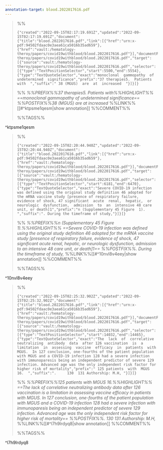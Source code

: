 ```yaml
---
annotation-target: blood.2022017616.pdf
---
```



>%%
>```annotation-json
>{"created":"2022-09-15T02:17:19.691Z","updated":"2022-09-15T02:17:19.691Z","document":{"title":"blood.2022017616.pdf","link":[{"href":"urn:x-pdf:94502fdaac0e3aea61ca5016b35ad659"},{"href":"vault:/hematology-theroy/papers/covid19withblood/blood.2022017616.pdf"}],"documentFingerprint":"94502fdaac0e3aea61ca5016b35ad659"},"uri":"vault:/hematology-theroy/papers/covid19withblood/blood.2022017616.pdf","target":[{"source":"vault:/hematology-theroy/papers/covid19withblood/blood.2022017616.pdf","selector":[{"type":"TextPositionSelector","start":5500,"end":5554},{"type":"TextQuoteSelector","exact":"monoclonal  gammopathy  of  undetermined  significance","prefix":"37 therapies5.  Patients  with  ","suffix":" 38 (MGUS)  are  at  increased  "}]}]}
>```
>%%
>*%%PREFIX%%37 therapies5.  Patients  with%%HIGHLIGHT%% ==monoclonal  gammopathy  of  undetermined  significance== %%POSTFIX%%38 (MGUS)  are  at  increased*
>%%LINK%%[[#^ktpsme1qesm|show annotation]]
>%%COMMENT%%
>
>%%TAGS%%
>
^ktpsme1qesm


>%%
>```annotation-json
>{"created":"2022-09-15T02:20:44.940Z","updated":"2022-09-15T02:20:44.940Z","document":{"title":"blood.2022017616.pdf","link":[{"href":"urn:x-pdf:94502fdaac0e3aea61ca5016b35ad659"},{"href":"vault:/hematology-theroy/papers/covid19withblood/blood.2022017616.pdf"}],"documentFingerprint":"94502fdaac0e3aea61ca5016b35ad659"},"uri":"vault:/hematology-theroy/papers/covid19withblood/blood.2022017616.pdf","target":[{"source":"vault:/hematology-theroy/papers/covid19withblood/blood.2022017616.pdf","selector":[{"type":"TextPositionSelector","start":6181,"end":6470},{"type":"TextQuoteSelector","exact":"Severe COVID-19 infection was defined using the original study definition 46 adopted for the mRNA vaccine study [presence of respiratory failure, evidence of shock, 47 significant  acute  renal,  hepatic,  or  neurologic  dysfunction,  admission  to  an  intensive 48 care unit, or death]1","prefix":"n (Supplementary 45 Figure  1). ","suffix":". During the timeframe of study,"}]}]}
>```
>%%
>*%%PREFIX%%n (Supplementary 45 Figure  1).%%HIGHLIGHT%% ==Severe COVID-19 infection was defined using the original study definition 46 adopted for the mRNA vaccine study [presence of respiratory failure, evidence of shock, 47 significant  acute  renal,  hepatic,  or  neurologic  dysfunction,  admission  to  an  intensive 48 care unit, or death]1== %%POSTFIX%%. During the timeframe of study,*
>%%LINK%%[[#^10nvl8v4eey|show annotation]]
>%%COMMENT%%
>
>%%TAGS%%
>
^10nvl8v4eey


>%%
>```annotation-json
>{"created":"2022-09-15T02:25:32.902Z","updated":"2022-09-15T02:25:32.902Z","document":{"title":"blood.2022017616.pdf","link":[{"href":"urn:x-pdf:94502fdaac0e3aea61ca5016b35ad659"},{"href":"vault:/hematology-theroy/papers/covid19withblood/blood.2022017616.pdf"}],"documentFingerprint":"94502fdaac0e3aea61ca5016b35ad659"},"uri":"vault:/hematology-theroy/papers/covid19withblood/blood.2022017616.pdf","target":[{"source":"vault:/hematology-theroy/papers/covid19withblood/blood.2022017616.pdf","selector":[{"type":"TextPositionSelector","start":14032,"end":14465},{"type":"TextQuoteSelector","exact":"The  lack  of  correlative  neutralizing  antibody  data  after 126 vaccination  is  a  limitation  in  assessing  vaccine  efficacy  in  patients  with  MGUS.  In 127 conclusion, one-fourths of the patient population with MGUS and a COVID-19 infection 128 had a severe infection with immunoparesis being an independent predictor of severe 129 infection. Advanced age was the only independent risk factor for higher risk of mortality","prefix":" 125 patients  with  MGUS  16.  ","suffix":".     130  131 Authorship: M.H, "}]}]}
>```
>%%
>*%%PREFIX%%125 patients  with  MGUS  16.%%HIGHLIGHT%% ==The  lack  of  correlative  neutralizing  antibody  data  after 126 vaccination  is  a  limitation  in  assessing  vaccine  efficacy  in  patients  with  MGUS.  In 127 conclusion, one-fourths of the patient population with MGUS and a COVID-19 infection 128 had a severe infection with immunoparesis being an independent predictor of severe 129 infection. Advanced age was the only independent risk factor for higher risk of mortality== %%POSTFIX%%.     130  131 Authorship: M.H,*
>%%LINK%%[[#^l7h9lrdyq8|show annotation]]
>%%COMMENT%%
>
>%%TAGS%%
>
^l7h9lrdyq8
